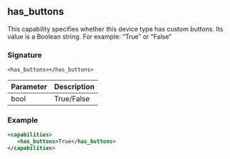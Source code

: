 ## has\_buttons

This capability specifies whether this device type has custom buttons. Its value is a Boolean string. For example: “True” or “False”


### Signature

`<has_buttons></has_buttons>`


| Parameter | Description |
| --- | --- |
| bool | True/False |


### Example

```xml
<capabilities>
   <has_buttons>True</has_buttons>
</capabilities>
```


